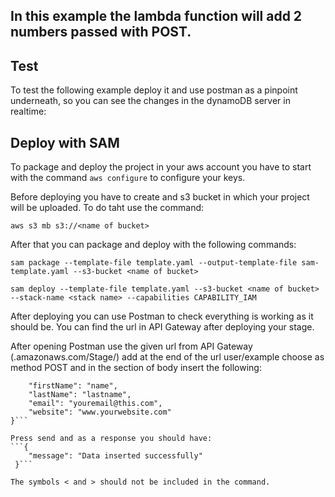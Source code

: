 ## In this example the lambda function will add 2 numbers passed with POST.

## Test

To test the following example deploy it and use postman as a pinpoint underneath, so you can see the changes in the dynamoDB server in realtime:

## Deploy with SAM

To package and deploy the project in your aws account you have to start with the command ```aws configure``` to configure your keys.

Before deploying you have to create and s3 bucket in which your project will be uploaded. To do taht use the command:

```aws s3 mb s3://<name of bucket>```

After that you can package and deploy with the following commands:

```sam package --template-file template.yaml --output-template-file sam-template.yaml --s3-bucket <name of bucket>```

```sam deploy --template-file template.yaml --s3-bucket <name of bucket> --stack-name <stack name> --capabilities CAPABILITY_IAM```

After deploying you can use Postman to check everything is working as it should be. You can find the url in API Gateway after deploying your stage.

After opening Postman use the given url from API Gateway (<given>.amazonaws.com/Stage/) add at the end of the url user/example choose as method POST and in the section of body insert the following:
```{
    "firstName": "name",
    "lastName": "lastname",
    "email": "youremail@this.com",
    "website": "www.yourwebsite.com"
}```

Press send and as a response you should have:
```{
    "message": "Data inserted successfully"
 }```

The symbols < and > should not be included in the command.
